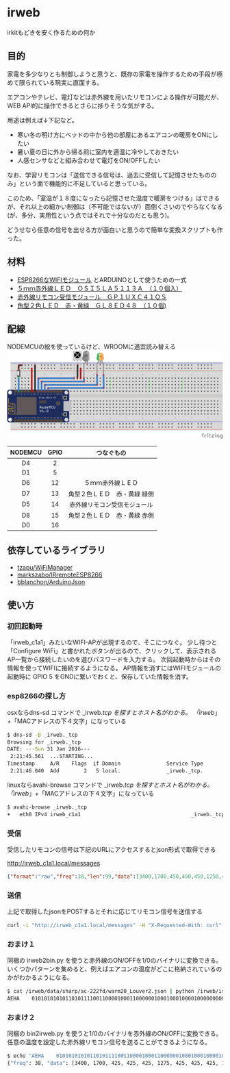 # irweb
irkitもどきを安く作るための何か

## 目的

家電を多少なりとも制御しようと思うと、既存の家電を操作するための手段が極めて限られている現実に直面する。

エアコンやテレビ、電灯などは赤外線を用いたリモコンによる操作が可能だが、WEB API的に操作できるとさらに捗りそうな気がする。

用途は例えば↓下記など。

- 寒い冬の明け方にベッドの中から他の部屋にあるエアコンの暖房をONにしたい
- 暑い夏の日に外から帰る前に室内を適温に冷やしておきたい
- 人感センサなどと組み合わせて電灯をON/OFFしたい

なお、学習リモコンは「送信できる信号は、過去に受信して記憶させたもののみ」という面で機能的に不足していると思っている。

このため、「室温が１８度になったら記憶させた温度で暖房をつける」はできるが、それ以上の細かい制御は（不可能ではないが）面倒くさいのでやらなくなる(が、多分、実用性という点ではそれで十分なのだとも思う)。

どうせなら任意の信号を出せる方が面白いと思うので簡単な変換スクリプトも作った。

## 材料
- [ESP8266なWIFIモジュール](http://akizukidenshi.com/catalog/g/gK-09758/) とARDUINOとして使うための一式
- [５ｍｍ赤外線ＬＥＤ　ＯＳＩ５ＬＡ５１１３Ａ　（１０個入）](http://akizukidenshi.com/catalog/g/gI-04311/)
- [赤外線リモコン受信モジュール　ＧＰ１ＵＸＣ４１ＱＳ](http://akizukidenshi.com/catalog/g/gI-06487/)
- [角型２色ＬＥＤ　赤・黄緑　ＧＬ８ＥＤ４８　（１０個)](http://akizukidenshi.com/catalog/g/gI-03255/)

## 配線
NODEMCUの絵を使っているけど、WROOMに適宜読み替える
![配線図](https://raw.githubusercontent.com/atsushik/irweb/master/irweb.png)

| NODEMCU| GPIO|つなぐもの                   |
|:------:|:---:|:---------------------------:|
| D4     |   2 |                             |
| D1     |   5 |                             |
| D6     |  12 |５ｍｍ赤外線ＬＥＤ           |
| D7     |  13 |角型２色ＬＥＤ　赤・黄緑 緑側|    
| D5     |  14 |赤外線リモコン受信モジュール |
| D8     |  15 |角型２色ＬＥＤ　赤・黄緑 赤側|
| D0     |  16 |                             |

## 依存しているライブラリ
- [tzapu/WiFiManager](https://github.com/tzapu/WiFiManager)
- [markszabo/IRremoteESP8266](https://github.com/markszabo/IRremoteESP8266)
- [bblanchon/ArduinoJson](https://github.com/bblanchon/ArduinoJson)

## 使い方

### 初回起動時
「irweb_c1a1」みたいなWIFI-APが出現するので、そこにつなぐ。
少し待つと「Configure WiFi」と書かれたボタンが出るので、クリックして、表示されるAP一覧から接続したいのを選びパスワードを入力する。
次回起動時からはその情報を使ってWIFIに接続するようになる。
AP情報を消すにはWIFIモジュールの起動時に GPIO 5 をGNDに繋いでおくと、保存していた情報を消す。

### esp8266の探し方
osxならdns-sd コマンドで _irweb._tcp を探すとホスト名がわかる。
「irweb_」+「MACアドレスの下４文字」になっている
``` sh:find_irweb.sh
$ dns-sd -B _irweb._tcp
Browsing for _irweb._tcp
DATE: ---Sun 31 Jan 2016---
 2:21:45.561  ...STARTING...
Timestamp     A/R    Flags  if Domain               Service Type         Instance Name
 2:21:46.040  Add        2   5 local.               _irweb._tcp.         irweb_c1a1
```

linuxならavahi-browse コマンドで _irweb._tcp を探すとホスト名がわかる。
「irweb_」+「MACアドレスの下４文字」になっている
``` sh:find_irweb.sh
$ avahi-browse _irweb._tcp
+   eth0 IPv4 irweb_c1a1                                    _irweb._tcp          local
```

### 受信
受信したリモコンの信号は下記のURLにアクセスするとjson形式で取得できる

http://irweb_c1a1.local/messages
``` json:aquos_power.json
{"format":"raw","freq":38,"len":99,"data":[3400,1700,450,450,450,1250,450,450,450,1250,450,450,450,1250,450,450,450,1250,450,450,450,1250,450,450,450,1250,450,1250,450,450,450,1250,450,450,450,1250,450,1250,450,1250,450,1250,450,450,450,450,450,450,450,1250,450,450,450,1250,450,450,450,450,450,1250,450,450,450,450,450,450,450,450,450,1250,450,1250,450,450,450,1250,450,450,450,450,450,450,450,1250,450,450,450,450,450,450,450,1250,450,450,450,1250,450,1250,450]}
```

### 送信
上記で取得したjsonをPOSTするとそれに応じてリモコン信号を送信する

``` sh:sendIrSignal.sh
curl -i "http://irweb_c1a1.local/messages" -H "X-Requested-With: curl" --data-binary @/irweb/data/sharp/ac-222fd/warm20_Louver2.json
```

### おまけ１
同梱の irweb2bin.py を使うと赤外線のON/OFFを1/0のバイナリに変換できる。
いくつかパターンを集めると、例えばエアコンの温度がどこに格納されているのかがわかるようになる。
``` sh:decodeIr.sh
$ cat /irweb/data/sharp/ac-222fd/warm20_Louver2.json | python /irweb/irweb2bin.py
AEHA	01010101010110101111001100001000110000001000100010000100000000000101000000000101000000000010011110000110
```

### おまけ２
同梱の bin2irweb.py を使うと1/0のバイナリを赤外線のON/OFFに変換できる。
任意の温度を設定した赤外線リモコン信号を送ることができるようになる。
``` sh:encodeIr.sh
$ echo "AEHA	01010101010110101111001100001000110000001000100010000100000000000101000000000101000000000010011110000110" | python /irweb/bin2irweb.py 
{"freq": 38, "data": [3400, 1700, 425, 425, 425, 1275, 425, 425, 425, 1275, 425, 425, 425, 1275, 425, 425, 425, 1275, 425, 425, 425, 1275, 425, 425, 425, 1275, 425, 1275, 425, 425, 425, 1275, 425, 425, 425, 1275, 425, 1275, 425, 1275, 425, 1275, 425, 425, 425, 425, 425, 1275, 425, 1275, 425, 425, 425, 425, 425, 425, 425, 425, 425, 1275, 425, 425, 425, 425, 425, 425, 425, 1275, 425, 1275, 425, 425, 425, 425, 425, 425, 425, 425, 425, 425, 425, 425, 425, 1275, 425, 425, 425, 425, 425, 425, 425, 1275, 425, 425, 425, 425, 425, 425, 425, 1275, 425, 425, 425, 425, 425, 425, 425, 425, 425, 1275, 425, 425, 425, 425, 425, 425, 425, 425, 425, 425, 425, 425, 425, 425, 425, 425, 425, 425, 425, 425, 425, 425, 425, 1275, 425, 425, 425, 1275, 425, 425, 425, 425, 425, 425, 425, 425, 425, 425, 425, 425, 425, 425, 425, 425, 425, 425, 425, 1275, 425, 425, 425, 1275, 425, 425, 425, 425, 425, 425, 425, 425, 425, 425, 425, 425, 425, 425, 425, 425, 425, 425, 425, 425, 425, 1275, 425, 425, 425, 425, 425, 1275, 425, 1275, 425, 1275, 425, 1275, 425, 425, 425, 425, 425, 425, 425, 425, 425, 1275, 425, 1275, 425, 425, 425], "len": 211, "format": "raw"}
```

